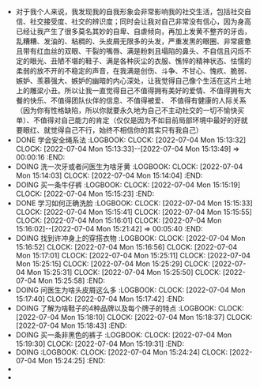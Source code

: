- 对于我个人来说，我发现我的自我形象会非常影响我的社交生活，包括社交自信、社交接受度、社交的辨识度；同时会让我对自己非常没有信心，因为身高已经让我产生了很多莫名其妙的自卑、自虐倾向，再加上发黄不整齐的牙齿，乱糟糟、发油的、粘稠的、头皮屑无限多的头发，严重发黑的眼圈、非常疲惫且带有红血丝的双眼、干裂的嘴唇、满是粉刺且塌陷的鼻头、不自信且闪烁不定的眼光、丑陋不堪的鞋子、满是各种灰尘的衣服、憔悴的精神状态、怯懦的柔弱的放不开的不稳定的声音，在我满是创伤、斗争、不甘心、愧疚、脆弱、嫉妒、羡慕强大、嫉妒的幽暗的内心深处，让我觉得自己像个生活在这片土地上的雕梁小丑。所以让我一直觉得自己不值得拥有美好的爱情、不值得拥有大餐的快乐、不值得团队伙伴的信息、不值得被爱、 不值得有健康的人际关系（因为你有性格缺陷，所以你就要永久地为自己不主动社交的一切不愉快买单）、不值得对自己能力的肯定（仅仅是因为不如目前局部环境中最好的好就要眼红、就觉得自己不行，始终不相信你的其实只有我自己）
- DONE 学会安全绳系法
  :LOGBOOK:
  CLOCK: [2022-07-04 Mon 15:13:32]
  CLOCK: [2022-07-04 Mon 15:13:33]--[2022-07-04 Mon 15:13:49] =>  00:00:16
  :END:
- DOING 洗一次牙或者问医生为啥牙黄
  :LOGBOOK:
  CLOCK: [2022-07-04 Mon 15:14:03]
  CLOCK: [2022-07-04 Mon 15:14:04]
  :END:
- DOING 买一条牛仔裤
  :LOGBOOK:
  CLOCK: [2022-07-04 Mon 15:15:19]
  CLOCK: [2022-07-04 Mon 15:15:23]
  :END:
- DONE 学习如何正确洗脸
  :LOGBOOK:
  CLOCK: [2022-07-04 Mon 15:15:33]
  CLOCK: [2022-07-04 Mon 15:15:41]
  CLOCK: [2022-07-04 Mon 15:15:55]
  CLOCK: [2022-07-04 Mon 15:16:01]
  CLOCK: [2022-07-04 Mon 15:16:02]--[2022-07-04 Mon 15:21:42] =>  00:05:40
  :END:
- DOING 找到许冲身上的穿搭衣物
  :LOGBOOK:
  CLOCK: [2022-07-04 Mon 15:16:52]
  CLOCK: [2022-07-04 Mon 15:16:56]
  CLOCK: [2022-07-04 Mon 15:17:01]
  CLOCK: [2022-07-04 Mon 15:25:11]
  CLOCK: [2022-07-04 Mon 15:25:15]
  CLOCK: [2022-07-04 Mon 15:25:29]
  CLOCK: [2022-07-04 Mon 15:25:31]
  CLOCK: [2022-07-04 Mon 15:25:50]
  CLOCK: [2022-07-04 Mon 15:25:58]
  :END:
- DOING 问医生为啥头皮屑这么多
  :LOGBOOK:
  CLOCK: [2022-07-04 Mon 15:17:40]
  CLOCK: [2022-07-04 Mon 15:17:42]
  :END:
- DOING 了解为啥鞋子的4种品牌以及每个牌子的特点
  :LOGBOOK:
  CLOCK: [2022-07-04 Mon 15:18:10]
  CLOCK: [2022-07-04 Mon 15:18:37]
  CLOCK: [2022-07-04 Mon 15:18:43]
  :END:
- DOING 买一条非黑色的裤子
  :LOGBOOK:
  CLOCK: [2022-07-04 Mon 15:19:30]
  CLOCK: [2022-07-04 Mon 15:19:31]
  :END:
- DOING
  :LOGBOOK:
  CLOCK: [2022-07-04 Mon 15:24:24]
  CLOCK: [2022-07-04 Mon 15:24:25]
  :END:
-
-